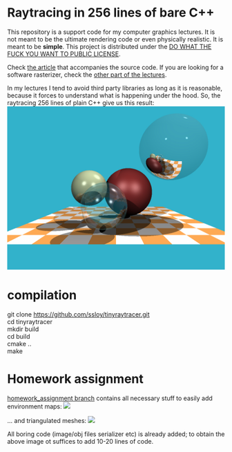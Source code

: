 # Raytracing in 256 lines of bare C++

This repository is a support code for my computer graphics lectures. It is not meant to be the ultimate rendering code or even physically realistic. It is meant to be **simple**. This project is distributed under the [DO WHAT THE FUCK YOU WANT TO PUBLIC LICENSE](https://en.wikipedia.org/wiki/WTFPL).

Check [the article](https://github.com/ssloy/tinyraytracer/wiki) that accompanies the source code.
If you are looking for a software rasterizer, check the [other part of the lectures](https://github.com/ssloy/tinyrenderer/wiki).  

In my lectures I tend to avoid third party libraries as long as it is reasonable, because it forces to understand what is happening under the hood. So, the raytracing 256 lines of plain C++ give us this result:  
![](https://raw.githubusercontent.com/ssloy/tinyraytracer/master/out.jpg)

# compilation
git clone https://github.com/ssloy/tinyraytracer.git  
cd tinyraytracer  
mkdir build  
cd build  
cmake ..  
make  

# Homework assignment
[homework_assignment branch](https://github.com/ssloy/tinyraytracer/tree/homework_assignment) contains all necessary stuff to easily add environment maps:
![](https://raw.githubusercontent.com/ssloy/tinyraytracer/homework_assignment/out-envmap.jpg)

... and triangulated meshes:
![](https://raw.githubusercontent.com/ssloy/tinyraytracer/homework_assignment/out-envmap-duck.jpg)

All boring code (image/obj files serializer etc) is already added; to obtain the above image ot suffices to add 10-20 lines of code.
